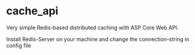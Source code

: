 # cache_api

Very simple Redis-based distributed caching with ASP Core Web API.

Install Redis-Server on your machine and change the connection-string in config file
